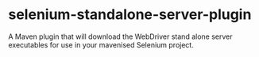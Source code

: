 selenium-standalone-server-plugin
=================================

A Maven plugin that will download the WebDriver stand alone server executables for use in your mavenised Selenium project.